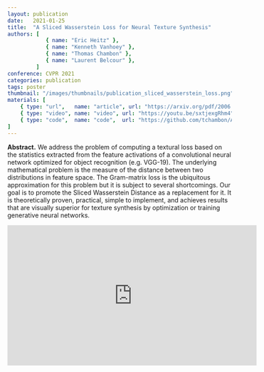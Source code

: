 ```yaml
---
layout: publication
date:   2021-01-25
title:  "A Sliced Wasserstein Loss for Neural Texture Synthesis"
authors: [
            { name: "Eric Heitz" },
            { name: "Kenneth Vanhoey" },
            { name: "Thomas Chambon" },
            { name: "Laurent Belcour" },
         ]
conference: CVPR 2021
categories: publication
tags: poster
thumbnail: "/images/thumbnails/publication_sliced_wasserstein_loss.png"
materials: [
    { type: "url",   name: "article", url: "https://arxiv.org/pdf/2006.07229.pdf" },
	{ type: "video", name: "video", url: "https://youtu.be/sxtjexgRhm4" },
    { type: "code",  name: "code",  url: "https://github.com/tchambon/A-Sliced-Wasserstein-Loss-for-Neural-Texture-Synthesis" },
]
---
```


<p>
<strong>Abstract.</strong>
We address the problem of computing a textural loss based on the statistics extracted from the feature activations of a convolutional neural network optimized for object recognition (e.g. VGG-19). The underlying mathematical problem is the measure of the distance between two distributions in feature space. The Gram-matrix loss is the ubiquitous approximation for this problem but it is subject to several shortcomings. Our goal is to promote the Sliced Wasserstein Distance as a replacement for it. It is theoretically proven, practical, simple to implement, and achieves results that are visually superior for texture synthesis by optimization or training generative neural networks. 
</p>

<center>
<iframe width="560" height="315" src="https://www.youtube.com/embed/sxtjexgRhm4?controls=0" title="YouTube video player" frameborder="0" allow="accelerometer; autoplay; clipboard-write; encrypted-media; gyroscope; picture-in-picture" allowfullscreen></iframe>
</center>
